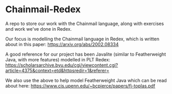 # Chainmail-Redex

A repo to store our work with the Chainmail language, along with exercises and work we've done in Redex.

Our focus is modelling the Chainmail language in Redex, which is written about in this paper: https://arxiv.org/abs/2002.08334


A good reference for our project has been Javalite (similar to Featherweight Java, with more features) modelled in PLT Redex: https://scholarsarchive.byu.edu/cgi/viewcontent.cgi?article=4375&context=etd&httpsredir=1&referer=

We also use the above to help model Featherweight Java which can be read about here: https://www.cis.upenn.edu/~bcpierce/papers/fj-toplas.pdf
